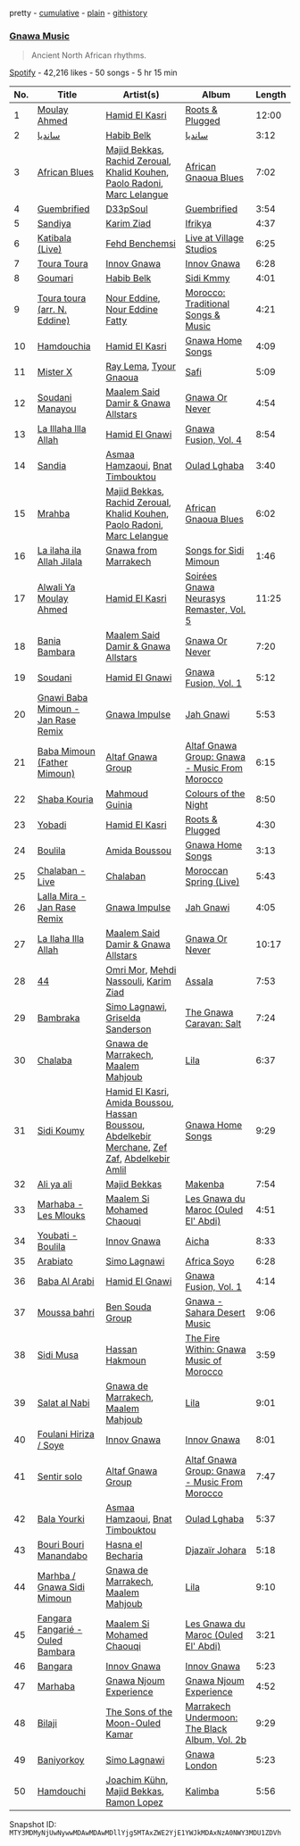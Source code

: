 pretty - [cumulative](/playlists/cumulative/37i9dQZF1DWYCFWZy4Gz9M.md) - [plain](/playlists/plain/37i9dQZF1DWYCFWZy4Gz9M) - [githistory](https://github.githistory.xyz/mackorone/spotify-playlist-archive/blob/main/playlists/plain/37i9dQZF1DWYCFWZy4Gz9M)

### [Gnawa Music](https://open.spotify.com/playlist/37i9dQZF1DWYCFWZy4Gz9M)

> Ancient North African rhythms.

[Spotify](https://open.spotify.com/user/spotify) - 42,216 likes - 50 songs - 5 hr 15 min

| No. | Title | Artist(s) | Album | Length |
|---|---|---|---|---|
| 1 | [Moulay Ahmed](https://open.spotify.com/track/3rwooEaezEti3x3YbuedTf) | [Hamid El Kasri](https://open.spotify.com/artist/4dLuwltQIkqt9NOeRrco61) | [Roots & Plugged](https://open.spotify.com/album/16MciLmcGXDmpmZZmlJUNn) | 12:00 |
| 2 | [سانديا](https://open.spotify.com/track/5pR2e0SPMPKbI94rwjj2HY) | [Habib Belk](https://open.spotify.com/artist/682K5C67MQhU1K56gA5wJc) | [سانديا](https://open.spotify.com/album/4goIKWNFoKz6fwBooJDinQ) | 3:12 |
| 3 | [African Blues](https://open.spotify.com/track/3vxY3FC2UbTGr3uxXNYpTV) | [Majid Bekkas](https://open.spotify.com/artist/6T4kWmFsjL5rnWOLOHKa7C), [Rachid Zeroual](https://open.spotify.com/artist/5SC5yIRmjZFE62gTfYkpPw), [Khalid Kouhen](https://open.spotify.com/artist/793iN9XLyORCyaD3NW3isz), [Paolo Radoni](https://open.spotify.com/artist/3huZDhwrKz3odYxyOzBhDa), [Marc Lelangue](https://open.spotify.com/artist/00dper4Tuw2YtHISDEZEet) | [African Gnaoua Blues](https://open.spotify.com/album/1re8yFWm97F3S2uD1ztase) | 7:02 |
| 4 | [Guembrified](https://open.spotify.com/track/1ET3SkndcTAOMrP97mlPUn) | [D33pSoul](https://open.spotify.com/artist/2HZLJwBLZN8etpz2ZvHqlL) | [Guembrified](https://open.spotify.com/album/23zMAgsnRrnZcygmEYW9bY) | 3:54 |
| 5 | [Sandiya](https://open.spotify.com/track/0dOrMZUgxBpT2SlKT2dTcp) | [Karim Ziad](https://open.spotify.com/artist/6ja9bhaKf5yHBKQGGbLGi8) | [Ifrikya](https://open.spotify.com/album/4ZxEG0vF1yh3EPoO7BWmUw) | 4:37 |
| 6 | [Katibala \(Live\)](https://open.spotify.com/track/5tUsKspXvhtuEvIuzbKCpO) | [Fehd Benchemsi](https://open.spotify.com/artist/1Z4qZRTqdRiefiqgbNg2ky) | [Live at Village Studios](https://open.spotify.com/album/127psl2zvTt8MVUvnyrqnL) | 6:25 |
| 7 | [Toura Toura](https://open.spotify.com/track/2IDfgp6XFrBHzxbNb6TbxI) | [Innov Gnawa](https://open.spotify.com/artist/6FUsQ3dkSd27KwQ1iCugSV) | [Innov Gnawa](https://open.spotify.com/album/1RqdOZF4O0ll3gOn98mgfF) | 6:28 |
| 8 | [Goumari](https://open.spotify.com/track/3JDC2CqjkLvuRTNFelfZks) | [Habib Belk](https://open.spotify.com/artist/682K5C67MQhU1K56gA5wJc) | [Sidi Kmmy](https://open.spotify.com/album/4R9ejsPkbyxzaPvuGS8MTR) | 4:01 |
| 9 | [Toura toura \(arr\. N\. Eddine\)](https://open.spotify.com/track/2MoMK1kkN7ojVqk1Us35mq) | [Nour Eddine](https://open.spotify.com/artist/4fKUpodRphVtdVBf06FHgO), [Nour Eddine Fatty](https://open.spotify.com/artist/4p89G1QhmMO8sVCOE6ceFx) | [Morocco: Traditional Songs & Music](https://open.spotify.com/album/72S0SzvMzdkUqTn7Xjcy1V) | 4:21 |
| 10 | [Hamdouchia](https://open.spotify.com/track/297ADzLE7uIT5OhZeA7TvS) | [Hamid El Kasri](https://open.spotify.com/artist/4dLuwltQIkqt9NOeRrco61) | [Gnawa Home Songs](https://open.spotify.com/album/6Od4rFAxX1GZGMTrEdrRSu) | 4:09 |
| 11 | [Mister X](https://open.spotify.com/track/4mnwLXp1eO7BaaSh4c1cbK) | [Ray Lema](https://open.spotify.com/artist/3oB3hVEizagt6r6W7HEcbD), [Tyour Gnaoua](https://open.spotify.com/artist/6R0UQ6lFMkmTIsVz5pGvCL) | [Safi](https://open.spotify.com/album/2zq89SVhvZSQH3Ek5L306z) | 5:09 |
| 12 | [Soudani Manayou](https://open.spotify.com/track/2erBxmWBvqxXqQiGo4Sp8q) | [Maalem Said Damir & Gnawa Allstars](https://open.spotify.com/artist/1eW4hySgxJo9LUIX2m16iS) | [Gnawa Or Never](https://open.spotify.com/album/1RNkQnZN4hfzpglvXZYOiT) | 4:54 |
| 13 | [La Illaha Illa Allah](https://open.spotify.com/track/1rUFXxtuyZj0Q83e3qUvN1) | [Hamid El Gnawi](https://open.spotify.com/artist/4xLi9gEjLRTw3MdQYwrfYG) | [Gnawa Fusion, Vol\. 4](https://open.spotify.com/album/5SLDSuYflfHqcwoMY7ozef) | 8:54 |
| 14 | [Sandia](https://open.spotify.com/track/0ysNragBX6DPqvEYvlYnLA) | [Asmaa Hamzaoui](https://open.spotify.com/artist/4iEtGBOlBJ37F2R3NhEq3k), [Bnat Timbouktou](https://open.spotify.com/artist/7DuLVX2oXpF6BZdyy9VgwC) | [Oulad Lghaba](https://open.spotify.com/album/7KFO8lh8gdpTcVdHv3UFKN) | 3:40 |
| 15 | [Mrahba](https://open.spotify.com/track/2zKuTLrINginlVwg75onMg) | [Majid Bekkas](https://open.spotify.com/artist/6T4kWmFsjL5rnWOLOHKa7C), [Rachid Zeroual](https://open.spotify.com/artist/5SC5yIRmjZFE62gTfYkpPw), [Khalid Kouhen](https://open.spotify.com/artist/793iN9XLyORCyaD3NW3isz), [Paolo Radoni](https://open.spotify.com/artist/3huZDhwrKz3odYxyOzBhDa), [Marc Lelangue](https://open.spotify.com/artist/00dper4Tuw2YtHISDEZEet) | [African Gnaoua Blues](https://open.spotify.com/album/1re8yFWm97F3S2uD1ztase) | 6:02 |
| 16 | [La ilaha ila Allah Jilala](https://open.spotify.com/track/2sre9xkQzX2glQZnFYrqk3) | [Gnawa from Marrakech](https://open.spotify.com/artist/4q1sQE08zDqPaBapzhweMv) | [Songs for Sidi Mimoun](https://open.spotify.com/album/2BZk9yFHsF61mPIHxE3EyX) | 1:46 |
| 17 | [Alwali Ya Moulay Ahmed](https://open.spotify.com/track/6IBs1Ihaw7bL2oghbcJRAK) | [Hamid El Kasri](https://open.spotify.com/artist/4dLuwltQIkqt9NOeRrco61) | [Soirées Gnawa Neurasys Remaster, Vol\. 5](https://open.spotify.com/album/1yADz9TsbPu4nrlIPOwL02) | 11:25 |
| 18 | [Bania Bambara](https://open.spotify.com/track/0xWdeE1STnWxPJdpbcl3cs) | [Maalem Said Damir & Gnawa Allstars](https://open.spotify.com/artist/1eW4hySgxJo9LUIX2m16iS) | [Gnawa Or Never](https://open.spotify.com/album/1RNkQnZN4hfzpglvXZYOiT) | 7:20 |
| 19 | [Soudani](https://open.spotify.com/track/4PH29GIlJAYrQse5wQ1fIV) | [Hamid El Gnawi](https://open.spotify.com/artist/4xLi9gEjLRTw3MdQYwrfYG) | [Gnawa Fusion, Vol\. 1](https://open.spotify.com/album/1KYi4Hx9USuRDd8Ruu2Rap) | 5:12 |
| 20 | [Gnawi Baba Mimoun \- Jan Rase Remix](https://open.spotify.com/track/7MJn7pkVO1chHyXvjemfqY) | [Gnawa Impulse](https://open.spotify.com/artist/1GmPwxwXwuoPd4N8LW6CTJ) | [Jah Gnawi](https://open.spotify.com/album/5KH1pCLPYV90Z3hJ7gvu8u) | 5:53 |
| 21 | [Baba Mimoun \(Father Mimoun\)](https://open.spotify.com/track/5M71QfNOpiXVn8oMRDoS0N) | [Altaf Gnawa Group](https://open.spotify.com/artist/25cHSgsQbrP9cJucrj2wbn) | [Altaf Gnawa Group: Gnawa \- Music From Morocco](https://open.spotify.com/album/5gHBwsQA4pekfm5k6VmpB7) | 6:15 |
| 22 | [Shaba Kouria](https://open.spotify.com/track/6tghScpQTCpuhlhkrVztdO) | [Mahmoud Guinia](https://open.spotify.com/artist/0pvLXdsgWnpJClomaQ41JQ) | [Colours of the Night](https://open.spotify.com/album/73B5ghcGOwmrl3J3Yw2mxA) | 8:50 |
| 23 | [Yobadi](https://open.spotify.com/track/5DbrFW9JN9I10x6YlN48Xv) | [Hamid El Kasri](https://open.spotify.com/artist/4dLuwltQIkqt9NOeRrco61) | [Roots & Plugged](https://open.spotify.com/album/16MciLmcGXDmpmZZmlJUNn) | 4:30 |
| 24 | [Boulila](https://open.spotify.com/track/7K0e9c4yavJcHGpGr4VxpG) | [Amida Boussou](https://open.spotify.com/artist/6foiKtwIs8aHwyDupk2ZO5) | [Gnawa Home Songs](https://open.spotify.com/album/6Od4rFAxX1GZGMTrEdrRSu) | 3:13 |
| 25 | [Chalaban \- Live](https://open.spotify.com/track/7eBSPitHLvqS4y6Ik7dD8f) | [Chalaban](https://open.spotify.com/artist/7wy6H1DoR6ORojXiehTmbG) | [Moroccan Spring \(Live\)](https://open.spotify.com/album/29xpcwtYHON3dbSKInrTzl) | 5:43 |
| 26 | [Lalla Mira \- Jan Rase Remix](https://open.spotify.com/track/2yXvT1eHZzo5y2fyv6fo3W) | [Gnawa Impulse](https://open.spotify.com/artist/1GmPwxwXwuoPd4N8LW6CTJ) | [Jah Gnawi](https://open.spotify.com/album/5KH1pCLPYV90Z3hJ7gvu8u) | 4:05 |
| 27 | [La Ilaha Illa Allah](https://open.spotify.com/track/25hCkE9Tf3jMcYGiRgUpwf) | [Maalem Said Damir & Gnawa Allstars](https://open.spotify.com/artist/1eW4hySgxJo9LUIX2m16iS) | [Gnawa Or Never](https://open.spotify.com/album/1RNkQnZN4hfzpglvXZYOiT) | 10:17 |
| 28 | [44](https://open.spotify.com/track/5PoYydFEND0uinZ6tSHn10) | [Omri Mor](https://open.spotify.com/artist/3Y0M0thRIXdQ9bbPKUuaA9), [Mehdi Nassouli](https://open.spotify.com/artist/3oK06jAg9UUaNpQQHh1lJJ), [Karim Ziad](https://open.spotify.com/artist/6ja9bhaKf5yHBKQGGbLGi8) | [Assala](https://open.spotify.com/album/0naKDiFvjhAcy1IWy2QiyS) | 7:53 |
| 29 | [Bambraka](https://open.spotify.com/track/49CaWsZQFw6B37mbgSWdHr) | [Simo Lagnawi](https://open.spotify.com/artist/5nL4NhY55Mr65tdAHvK0WK), [Griselda Sanderson](https://open.spotify.com/artist/4x8C8KuFsIRjGluQFZ6ZZa) | [The Gnawa Caravan: Salt](https://open.spotify.com/album/00S0tQ90OytZxNKHtQRFlA) | 7:24 |
| 30 | [Chalaba](https://open.spotify.com/track/3nHrBe0EYJtIPZJkMKlT0E) | [Gnawa de Marrakech](https://open.spotify.com/artist/2SLcRSkoV09lFKUoG32Xzj), [Maalem Mahjoub](https://open.spotify.com/artist/36j8zpmXkr47mHVDHwqmzp) | [Lila](https://open.spotify.com/album/5XlcfpWHHRfDRBFi2AbBPq) | 6:37 |
| 31 | [Sidi Koumy](https://open.spotify.com/track/15pwgz1YF0jYkXhGsZTCnD) | [Hamid El Kasri](https://open.spotify.com/artist/4dLuwltQIkqt9NOeRrco61), [Amida Boussou](https://open.spotify.com/artist/6foiKtwIs8aHwyDupk2ZO5), [Hassan Boussou](https://open.spotify.com/artist/3FX6IGUTOn1zh4D8iMFpeI), [Abdelkebir Merchane](https://open.spotify.com/artist/7iiuXYxFPuc2tMe000sxe4), [Zef Zaf](https://open.spotify.com/artist/1cs08TsXSdpGOwfbOmm4yq), [Abdelkebir Amlil](https://open.spotify.com/artist/7GhnTjzgICUgcz64gGZuGh) | [Gnawa Home Songs](https://open.spotify.com/album/6Od4rFAxX1GZGMTrEdrRSu) | 9:29 |
| 32 | [Ali ya ali](https://open.spotify.com/track/67P3E8BYxF21HxQwQDcXbj) | [Majid Bekkas](https://open.spotify.com/artist/6T4kWmFsjL5rnWOLOHKa7C) | [Makenba](https://open.spotify.com/album/3JmCZbx58m7q30uQCzzRod) | 7:54 |
| 33 | [Marhaba \- Les Mlouks](https://open.spotify.com/track/5UH3CEKTwhw2PnxVEnF1TC) | [Maalem Si Mohamed Chaouqi](https://open.spotify.com/artist/0bBAwXTmf22PEhakYpllIr) | [Les Gnawa du Maroc \(Ouled El' Abdi\)](https://open.spotify.com/album/0ZNSizWo8rOBfzyXEp4JKK) | 4:51 |
| 34 | [Youbati \- Boulila](https://open.spotify.com/track/36SFAw8cptxZYvWd33kMa6) | [Innov Gnawa](https://open.spotify.com/artist/6FUsQ3dkSd27KwQ1iCugSV) | [Aicha](https://open.spotify.com/album/4zkfvTWN4y2oEm6uF6ayZD) | 8:33 |
| 35 | [Arabiato](https://open.spotify.com/track/2THND2AOdM0UKRIi5RJNZk) | [Simo Lagnawi](https://open.spotify.com/artist/5nL4NhY55Mr65tdAHvK0WK) | [Africa Soyo](https://open.spotify.com/album/0TS8sECdyoJTL0n7aKozrx) | 6:28 |
| 36 | [Baba Al Arabi](https://open.spotify.com/track/6kRpgupBsfIV93FpfA8p72) | [Hamid El Gnawi](https://open.spotify.com/artist/4xLi9gEjLRTw3MdQYwrfYG) | [Gnawa Fusion, Vol\. 1](https://open.spotify.com/album/1KYi4Hx9USuRDd8Ruu2Rap) | 4:14 |
| 37 | [Moussa bahri](https://open.spotify.com/track/0ATAbhw6ntNOd1KK5yZ82O) | [Ben Souda Group](https://open.spotify.com/artist/1cmi0pd20tMWGMJKmaC81l) | [Gnawa \- Sahara Desert Music](https://open.spotify.com/album/0oOMF0xYlNdAgtgOlchO0P) | 9:06 |
| 38 | [Sidi Musa](https://open.spotify.com/track/0Fxaf2KMQl9JJHIxoXL7Xn) | [Hassan Hakmoun](https://open.spotify.com/artist/2eYnBrgHAUt4OopbZjzZur) | [The Fire Within: Gnawa Music of Morocco](https://open.spotify.com/album/2wE418tzzMYCA4feuDvGJk) | 3:59 |
| 39 | [Salat al Nabi](https://open.spotify.com/track/57dsHlSXgzqePeESJdVJcT) | [Gnawa de Marrakech](https://open.spotify.com/artist/2SLcRSkoV09lFKUoG32Xzj), [Maalem Mahjoub](https://open.spotify.com/artist/36j8zpmXkr47mHVDHwqmzp) | [Lila](https://open.spotify.com/album/5XlcfpWHHRfDRBFi2AbBPq) | 9:01 |
| 40 | [Foulani Hiriza / Soye](https://open.spotify.com/track/6UohbeuW7Oe8aufbEyLogk) | [Innov Gnawa](https://open.spotify.com/artist/6FUsQ3dkSd27KwQ1iCugSV) | [Innov Gnawa](https://open.spotify.com/album/1RqdOZF4O0ll3gOn98mgfF) | 8:01 |
| 41 | [Sentir solo](https://open.spotify.com/track/3RZWkRMU2BsIiTZ9U5ugFL) | [Altaf Gnawa Group](https://open.spotify.com/artist/25cHSgsQbrP9cJucrj2wbn) | [Altaf Gnawa Group: Gnawa \- Music From Morocco](https://open.spotify.com/album/5gHBwsQA4pekfm5k6VmpB7) | 7:47 |
| 42 | [Bala Yourki](https://open.spotify.com/track/5DV8zNhA6TAE8NWInyJD5x) | [Asmaa Hamzaoui](https://open.spotify.com/artist/4iEtGBOlBJ37F2R3NhEq3k), [Bnat Timbouktou](https://open.spotify.com/artist/7DuLVX2oXpF6BZdyy9VgwC) | [Oulad Lghaba](https://open.spotify.com/album/7KFO8lh8gdpTcVdHv3UFKN) | 5:37 |
| 43 | [Bouri Bouri Manandabo](https://open.spotify.com/track/4tEPVARoc88ff4zLuYDWEB) | [Hasna el Becharia](https://open.spotify.com/artist/2Y2LaK65xm8j2wQMtEII8f) | [Djazaïr Johara](https://open.spotify.com/album/6aMI4N8bNjlmyf5nLaRgAG) | 5:18 |
| 44 | [Marhba / Gnawa Sidi Mimoun](https://open.spotify.com/track/75eTOivMFcLFmyIKtQrN98) | [Gnawa de Marrakech](https://open.spotify.com/artist/2SLcRSkoV09lFKUoG32Xzj), [Maalem Mahjoub](https://open.spotify.com/artist/36j8zpmXkr47mHVDHwqmzp) | [Lila](https://open.spotify.com/album/5XlcfpWHHRfDRBFi2AbBPq) | 9:10 |
| 45 | [Fangara Fangarié \- Ouled Bambara](https://open.spotify.com/track/7toYPMNjEZ1JmR5TKEfhG9) | [Maalem Si Mohamed Chaouqi](https://open.spotify.com/artist/0bBAwXTmf22PEhakYpllIr) | [Les Gnawa du Maroc \(Ouled El' Abdi\)](https://open.spotify.com/album/0ZNSizWo8rOBfzyXEp4JKK) | 3:21 |
| 46 | [Bangara](https://open.spotify.com/track/2ivi6WyEuYfOmlNnr0DGV3) | [Innov Gnawa](https://open.spotify.com/artist/6FUsQ3dkSd27KwQ1iCugSV) | [Innov Gnawa](https://open.spotify.com/album/1RqdOZF4O0ll3gOn98mgfF) | 5:23 |
| 47 | [Marhaba](https://open.spotify.com/track/2EcbOCnEBlOivIBWZcS0Cp) | [Gnawa Njoum Experience](https://open.spotify.com/artist/2UbA6BI8ObVOPX5g3jiM4l) | [Gnawa Njoum Experience](https://open.spotify.com/album/7Cm96QYMUYWs0naMBeqpPh) | 4:52 |
| 48 | [Bilaji](https://open.spotify.com/track/6Ozohbpy5mYF0pX8HxfIxv) | [The Sons of the Moon\-Ouled Kamar](https://open.spotify.com/artist/0RZ8EW3Dl3knNPp8IbrIHl) | [Marrakech Undermoon: The Black Album, Vol\. 2b](https://open.spotify.com/album/6fBcXZbJb43gFxIpztjnzP) | 9:29 |
| 49 | [Baniyorkoy](https://open.spotify.com/track/1Igxw5lYI0lGE9sHj1pefi) | [Simo Lagnawi](https://open.spotify.com/artist/5nL4NhY55Mr65tdAHvK0WK) | [Gnawa London](https://open.spotify.com/album/0D3b0UUxknxOaxWy69Q26D) | 5:23 |
| 50 | [Hamdouchi](https://open.spotify.com/track/7pa2MBRVlnvxxuY9DTfYYk) | [Joachim Kühn](https://open.spotify.com/artist/63ZJSdxmTX5wWRMoS1C5ph), [Majid Bekkas](https://open.spotify.com/artist/6T4kWmFsjL5rnWOLOHKa7C), [Ramon Lopez](https://open.spotify.com/artist/2YGdXhpR7VkGHLHTA3x3GG) | [Kalimba](https://open.spotify.com/album/45kB4RCp3VGg3DZo3klaup) | 5:56 |

Snapshot ID: `MTY3MDMyNjUwNywwMDAwMDAwMDllYjg5MTAxZWE2YjE1YWJkMDAxNzA0NWY3MDU1ZDVh`
